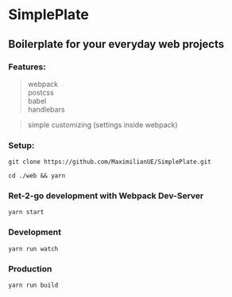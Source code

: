 # SimplePlate
## Boilerplate for your everyday web projects

### Features:

> webpack <br>
> postcss <br>
> babel <br>
> handlebars <br>

> simple customizing (settings inside webpack)

### Setup:

`git clone https://github.com/MaximilianUE/SimplePlate.git`

`cd ./web && yarn`

### Ret-2-go development with Webpack Dev-Server

`yarn start`

### Development 

`yarn run watch`

### Production

`yarn run build`